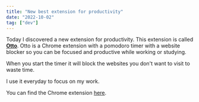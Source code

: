 ```yaml
---
title: "New best extension for productivity"
date: "2022-10-02"
tag: ["dev"]
---
```


Today I discovered a new extension for productivity. This extension is called [**Otto**](https://ottoapp.me/). Otto is a Chrome extension with a pomodoro timer with a website blocker so you can be focused and productive while working or studying.

When you start the timer it will block the websites you don't want to visit to waste time.

I use it everyday to focus on my work.

You can find the Chrome extension [here](https://chrome.google.com/webstore/detail/otto-%E2%80%93-pomodoro-timer-and/jbojhemhnilgooplglkfoheddemkodld).
